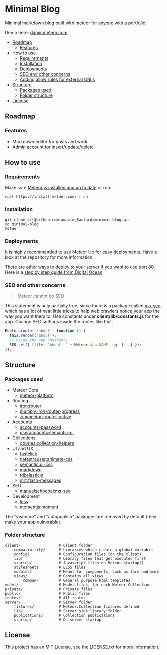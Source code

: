 # Minimal Blog

Minimal markdown blog built with meteor for anyone with a portfolio.

Demo here: [damir.meteor.com](http://damir.meteor.com).

<!-- toc -->

* [Roadmap](#roadmap)
  * [Features](#features)
* [How to use](#how-to-use)
  * [Requirements](#requirements)
  * [Installation](#installation)
  * [Deployments](#deployments)
  * [SEO and other concerns](#seo-and-other-concerns)
  * [Adding allow rules for external URLs](#adding-allow-rules-for-external-urls)
* [Structure](#structure)
  * [Packages used](#packages-used)
  * [Folder structure](#folder-structure)
* [License](#license)

<!-- toc stop -->

## Roadmap

### Features

* Markdown editor for posts and work
* Admin account for insert/update/delete

## How to use

### Requirements

Make sure [Meteor is installed and up to date](https://www.meteor.com/install) or run:

```
curl https://install.meteor.com/ | sh
```

### Installation

```
git clone git@github.com:amazingBastard/minimal-blog.git
cd minimal-blog
meteor
```

### Deployments

It is highly recommended to use [Meteor Up](https://github.com/arunoda/meteor-up) for easy deployments.
Have a look at the repository for more information.

There are other ways to deploy to your server if you want to use port 80. Here is a [step by step guide from Digital Ocean](http://devo.ps/blog/deploy-your-meteor-apps-on-digital-ocean-in-5-minutes/).

### SEO and other concerns

> Meteor cannot do SEO

This statement is only partially true, since there is a package called [ms-seo](https://github.com/DerMambo/ms-seo), which
has a lot of neat little tricks to help web crawlers notice your app the way you want them to. Use constants under
__client/lib/constants.js__ for the app. Change SEO settings inside the routes like that.

```javascript
Router.route('/about', function () {
  this.render('about');
  // Using the app constants
  SEO.set({ title: 'About -' + Meteor.App.NAME, og: {...} });
});
```

## Structure

### Packages used

* Meteor Core
  * [meteor-platform](https://github.com/meteor/meteor/tree/devel/packages/meteor-platform)
* Routing
  * [iron:router](https://github.com/EventedMind/iron-router)
  * [multiply:iron-router-progress](https://github.com/Multiply/iron-router-progress/)
  * [zimme:iron-router-active](https://github.com/zimme/meteor-iron-router-active/)
* Accounts
  * [accounts-password](https://github.com/meteor/meteor/tree/devel/packages/accounts-password)
  * [useraccounts:semantic-ui](https://github.com/meteor-useraccounts/semantic-ui)
* Collections
  * [dburles:collection-helpers](https://github.com/dburles/meteor-collection-helpers/)
* UI and UX
  * [fastclick](https://github.com/meteor/meteor/tree/devel/packages/fastclick)
  * [natestrauser:animate-css](https://github.com/nate-strauser/meteor-animate-css/)
  * [semantic:ui-css](https://github.com/Semantic-Org/Semantic-UI-CSS/)
  * [markdown](https://atmospherejs.com/meteor/markdown)
  * [tdj:elasticjs](https://atmospherejs.com/tdj/elasticjs)
  * [mrt:flash-messages](https://github.com/camilosw/flash-messages/)
* SEO
  * [manuelschoebel:ms-seo](https://github.com/DerMambo/ms-seo)
* Development
  * [less](https://github.com/meteor/meteor/tree/devel/packages/less)
  * [momentjs:moment](https://github.com/moment/moment/)

The "insecure" and "autopublish" packages are removed by default (they make your app vulnerable).

### Folder structure

```
client/ 				# Client folder
    compatibility/      # Libraries which create a global variable
    config/             # Configuration files (on the client)
	lib/                # Library files that get executed first
    startup/            # Javascript files on Meteor.startup()
    stylesheets         # LESS files
    modules/            # Meant for components, such as form and more
	views/			    # Contains all views
	    common/         # General purpose html templates
model/  				# Model files, for each Meteor.Collection
private/                # Private files
public/                 # Public files
routes/                 # All routes
server/					# Server folder
    fixtures/           # Meteor.Collection fixtures defined
    lib/                # Server side library folder
    publications/       # Collection publications
    startup/            # On server startup
```

## License
This project has an MIT License, see the LICENSE.txt for more information.
